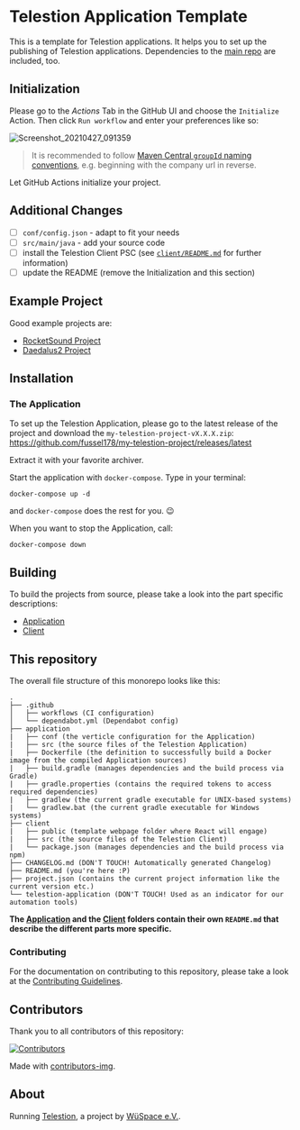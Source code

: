 # Telestion Application Template

This is a template for Telestion applications.
It helps you to set up the publishing of Telestion applications.
Dependencies to the [main repo](https://github.com/wuespace/telestion-core) are included, too.

## Initialization

Please go to the _Actions_ Tab in the GitHub UI and choose the `Initialize` Action.
Then click `Run workflow` and enter your preferences like so:

![Screenshot_20210427_091359](https://user-images.githubusercontent.com/52416718/116217289-01329a00-a739-11eb-811a-08bee30de8b7.png)

> It is recommended to follow [Maven Central `groupId` naming conventions](https://maven.apache.org/guides/mini/guide-naming-conventions.html),
> e.g. beginning with the company url in reverse.

Let GitHub Actions initialize your project.

## Additional Changes

- [ ] `conf/config.json` - adapt to fit your needs
- [ ] `src/main/java` - add your source code
- [ ] install the Telestion Client PSC (see [`client/README.md`](client/README.md) for further information)
- [ ] update the README (remove the Initialization and this section)

## Example Project

Good example projects are:
- [RocketSound Project](https://github.com/wuespace/telestion-project-rocketsound)
- [Daedalus2 Project](https://github.com/wuespace/telestion-project-daedalus2)

## Installation

### The Application

To set up the Telestion Application, please go to the latest release of the project
and download the `my-telestion-project-vX.X.X.zip`:
https://github.com/fussel178/my-telestion-project/releases/latest

Extract it with your favorite archiver.

Start the application with `docker-compose`.
Type in your terminal:

```shell
docker-compose up -d
```

and `docker-compose` does the rest for you. :wink:

When you want to stop the Application, call:

```
docker-compose down
```

## Building

 To build the projects from source,
 please take a look into the part specific descriptions:

 - [Application](./application/README.md)
 - [Client](./client/README.md)

## This repository

The overall file structure of this monorepo looks like this:

```
.
├── .github
│   ├── workflows (CI configuration)
│   └── dependabot.yml (Dependabot config)
├── application
|   ├── conf (the verticle configuration for the Application)
|   ├── src (the source files of the Telestion Application)
|   ├── Dockerfile (the definition to successfully build a Docker image from the compiled Application sources)
|   ├── build.gradle (manages dependencies and the build process via Gradle)
|   ├── gradle.properties (contains the required tokens to access required dependencies)
|   ├── gradlew (the current gradle executable for UNIX-based systems)
|   └── gradlew.bat (the current gradle executable for Windows systems)
├── client
|   ├── public (template webpage folder where React will engage)
|   ├── src (the source files of the Telestion Client)
|   └── package.json (manages dependencies and the build process via npm)
├── CHANGELOG.md (DON'T TOUCH! Automatically generated Changelog)
├── README.md (you're here :P)
├── project.json (contains the current project information like the current version etc.)
└── telestion-application (DON'T TOUCH! Used as an indicator for our automation tools)
```

**The [Application](./application/README.md) and the [Client](./client/README.md) folders contain their own `README.md` that describe the different parts more specific.**

 ### Contributing

 For the documentation on contributing to this repository, please take a look at the [Contributing Guidelines](./CONTRIBUTING.md).

 ## Contributors

Thank you to all contributors of this repository:

[![Contributors](https://contrib.rocks/image?repo=wuespace/telestion-project-daedalus2)](https://github.com/wuespace/telestion-project-daedalus2/graphs/contributors)

Made with [contributors-img](https://contrib.rocks).

## About

Running [Telestion](https://telestion.wuespace.de/), a project by [WüSpace e.V.](https://www.wuespace.de/).
